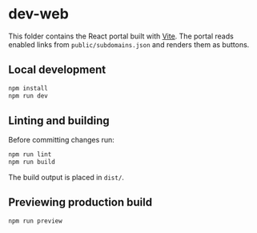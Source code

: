 # dev-web

This folder contains the React portal built with [Vite](https://vitejs.dev/).
The portal reads enabled links from `public/subdomains.json` and renders them as buttons.

## Local development

```bash
npm install
npm run dev
```

## Linting and building

Before committing changes run:

```bash
npm run lint
npm run build
```

The build output is placed in `dist/`.

## Previewing production build

```bash
npm run preview
```
